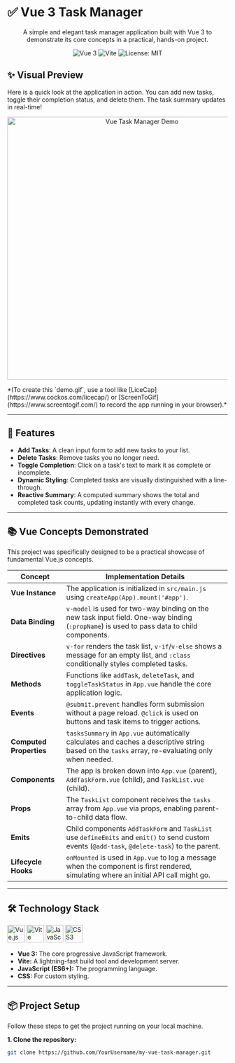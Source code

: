 # ✅ Vue 3 Task Manager

<p align="center">
  A simple and elegant task manager application built with Vue 3 to demonstrate its core concepts in a practical, hands-on project.
</p>

<p align="center">
  <img src="https://img.shields.io/badge/Vue.js-3.x-4FC08D?style=for-the-badge&logo=vue.js" alt="Vue 3">
  <img src="https://img.shields.io/badge/Vite-5.x-646CFF?style=for-the-badge&logo=vite" alt="Vite">
  <img src="https://img.shields.io/badge/License-MIT-yellow.svg?style=for-the-badge" alt="License: MIT">
</p>

## ✨ Visual Preview

Here is a quick look at the application in action. You can add new tasks, toggle their completion status, and delete them. The task summary updates in real-time!

<p align="center">
  <img src="./demo.gif" alt="Vue Task Manager Demo" width="600px" />
</p>
*(To create this `demo.gif`, use a tool like [LiceCap](https://www.cockos.com/licecap/) or [ScreenToGif](https://www.screentogif.com/) to record the app running in your browser).*

---

## 🚀 Features

-   **Add Tasks**: A clean input form to add new tasks to your list.
-   **Delete Tasks**: Remove tasks you no longer need.
-   **Toggle Completion**: Click on a task's text to mark it as complete or incomplete.
-   **Dynamic Styling**: Completed tasks are visually distinguished with a line-through.
-   **Reactive Summary**: A computed summary shows the total and completed task counts, updating instantly with every change.

---

## 📚 Vue Concepts Demonstrated

This project was specifically designed to be a practical showcase of fundamental Vue.js concepts.

| Concept               | Implementation Details                                                                                                                              |
| --------------------- | --------------------------------------------------------------------------------------------------------------------------------------------------- |
| **Vue Instance**      | The application is initialized in `src/main.js` using `createApp(App).mount('#app')`.                                                               |
| **Data Binding**      | `v-model` is used for two-way binding on the new task input field. One-way binding (`:propName`) is used to pass data to child components.             |
| **Directives**        | `v-for` renders the task list, `v-if`/`v-else` shows a message for an empty list, and `:class` conditionally styles completed tasks.                  |
| **Methods**           | Functions like `addTask`, `deleteTask`, and `toggleTaskStatus` in `App.vue` handle the core application logic.                                        |
| **Events**            | `@submit.prevent` handles form submission without a page reload. `@click` is used on buttons and task items to trigger actions.                       |
| **Computed Properties** | `tasksSummary` in `App.vue` automatically calculates and caches a descriptive string based on the `tasks` array, re-evaluating only when needed. |
| **Components**        | The app is broken down into `App.vue` (parent), `AddTaskForm.vue` (child), and `TaskList.vue` (child).                                                 |
| **Props**             | The `TaskList` component receives the `tasks` array from `App.vue` via props, enabling parent-to-child data flow.                                    |
| **Emits**             | Child components `AddTaskForm` and `TaskList` use `defineEmits` and `emit()` to send custom events (`@add-task`, `@delete-task`) to the parent.       |
| **Lifecycle Hooks**   | `onMounted` is used in `App.vue` to log a message when the component is first rendered, simulating where an initial API call might go.                |

---

## 🛠️ Technology Stack

<p align="left">
  <a href="https://vuejs.org/" target="_blank"><img src="https://cdn.jsdelivr.net/gh/devicons/devicon/icons/vuejs/vuejs-original.svg" alt="Vue.js" width="40" height="40"/></a>
  <a href="https://vitejs.dev/" target="_blank"><img src="https://cdn.jsdelivr.net/gh/devicons/devicon/icons/vitejs/vitejs-original.svg" alt="Vite" width="40" height="40"/></a>
  <a href="https://developer.mozilla.org/en-US/docs/Web/JavaScript" target="_blank"><img src="https://cdn.jsdelivr.net/gh/devicons/devicon/icons/javascript/javascript-original.svg" alt="JavaScript" width="40" height="40"/></a>
  <a href="https://developer.mozilla.org/en-US/docs/Web/CSS" target="_blank"><img src="https://cdn.jsdelivr.net/gh/devicons/devicon/icons/css3/css3-original.svg" alt="CSS3" width="40" height="40"/></a>
</p>

-   **Vue 3:** The core progressive JavaScript framework.
-   **Vite:** A lightning-fast build tool and development server.
-   **JavaScript (ES6+):** The programming language.
-   **CSS:** For custom styling.

---

## 📦 Project Setup

Follow these steps to get the project running on your local machine.

**1. Clone the repository:**

```bash
git clone https://github.com/YourUsername/my-vue-task-manager.git


